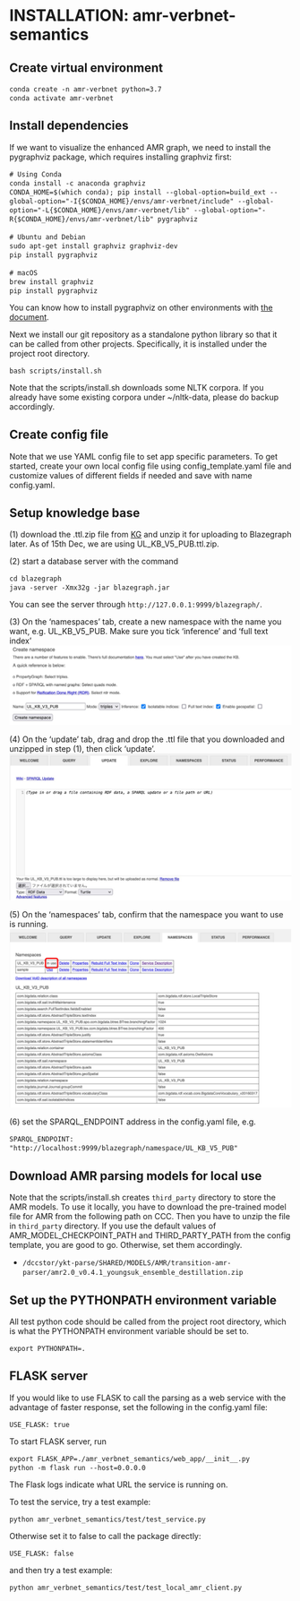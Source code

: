 # INSTALLATION: amr-verbnet-semantics

## Create virtual environment
```
conda create -n amr-verbnet python=3.7
conda activate amr-verbnet
```

## Install dependencies
If we want to visualize the enhanced AMR graph, we need to install the pygraphviz package, which requires installing graphviz first:
```
# Using Conda
conda install -c anaconda graphviz
CONDA_HOME=$(which conda); pip install --global-option=build_ext --global-option="-I{$CONDA_HOME}/envs/amr-verbnet/include" --global-option="-L{$CONDA_HOME}/envs/amr-verbnet/lib" --global-option="-R{$CONDA_HOME}/envs/amr-verbnet/lib" pygraphviz

# Ubuntu and Debian
sudo apt-get install graphviz graphviz-dev
pip install pygraphviz

# macOS
brew install graphviz
pip install pygraphviz
```
You can know how to install pygraphviz on other environments with 
[the document](https://pygraphviz.github.io/documentation/stable/install.html).

Next we install our git repository as a standalone python library so that it can be called from other projects. Specifically, it is installed under the project root directory.
```
bash scripts/install.sh
```
Note that the scripts/install.sh downloads some NLTK corpora. If you already have some existing corpora under ~/nltk-data, please do backup accordingly.

## Create config file
Note that we use YAML config file to set app specific parameters. To get started, create your own local config file using config_template.yaml file and customize values of different fields if needed and save with name config.yaml.

## Setup knowledge base
(1) download the .ttl.zip file from [KG](https://github.com/CognitiveHorizons/AMR-CSLogic/tree/master/KG) and unzip it for uploading to Blazegraph later. As of 15th Dec, we are using UL_KB_V5_PUB.ttl.zip.

(2) start a database server with the command
```
cd blazegraph
java -server -Xmx32g -jar blazegraph.jar
```
You can see the server through `http://127.0.0.1:9999/blazegraph/`. 

(3) On the ‘namespaces’ tab, create a new namespace with the name you want, e.g. UL_KB_V5_PUB. Make sure you tick ‘inference’ and ‘full text index’  
<img src="./assets/blazegraph_install_1.jpg">

(4) On the ‘update’ tab, drag and drop the .ttl file that you downloaded and unzipped in step (1), then click ‘update’.
<img src="./assets/blazegraph_install_2.jpg">

(5) On the ‘namespaces’ tab, confirm that the namespace you want to use is running. 
<img src="./assets/blazegraph_install_3.jpg">

(6) set the SPARQL_ENDPOINT address in the config.yaml file, e.g.
```
SPARQL_ENDPOINT: "http://localhost:9999/blazegraph/namespace/UL_KB_V5_PUB"
```

## Download AMR parsing models for local use
Note that the scripts/install.sh creates `third_party` directory to store the AMR models. To use it locally, you have to download the pre-trained model file for AMR from the following path on CCC. Then you have to unzip the file in `third_party` directory. If you use the default values of AMR_MODEL_CHECKPOINT_PATH and THIRD_PARTY_PATH from the config template, you are good to go. Otherwise, set them accordingly.
- `/dccstor/ykt-parse/SHARED/MODELS/AMR/transition-amr-parser/amr2.0_v0.4.1_youngsuk_ensemble_destillation.zip`

## Set up the PYTHONPATH environment variable
All test python code should be called from the project root directory, which is what the PYTHONPATH environment variable should be set to.
```
export PYTHONPATH=.
```

## FLASK server
If you would like to use FLASK to call the parsing as a web service with the advantage of faster response, set the following in the config.yaml file:
```
USE_FLASK: true
```
To start FLASK server, run
```
export FLASK_APP=./amr_verbnet_semantics/web_app/__init__.py
python -m flask run --host=0.0.0.0
```
The Flask logs indicate what URL the service is running on.

To test the service, try a test example:
```
python amr_verbnet_semantics/test/test_service.py
```
Otherwise set it to false to call the package directly:
```
USE_FLASK: false
```
and then try a test example:
```
python amr_verbnet_semantics/test/test_local_amr_client.py
```
